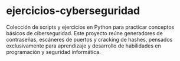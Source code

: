 # ejercicios-cyberseguridad
Colección de scripts y ejercicios en Python para practicar conceptos básicos de ciberseguridad. Este proyecto reúne generadores de contraseñas, escáneres de puertos y cracking de hashes, pensados exclusivamente para aprendizaje y desarrollo de habilidades en programación y seguridad informática.
